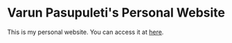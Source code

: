# Varun Pasupuleti's Personal Website

This is my personal website. You can access it at [here](https://varunpasupuleti.com).
